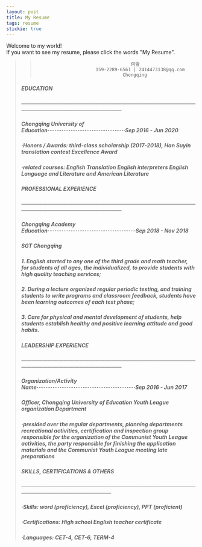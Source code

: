 ```yaml
---
layout: post
title: My Resume
tags: resume
stickie: true
---
```


Welcome to my world!<br>If you want to see my resume, please click the words "My Resume".



> > ```
> >                                    何雪
> >                       159-2289-6561 | 2414473138@qq.com
> >                                 Chongqing
> > ```
>
> <h5>EDUCATION</h5>
> ————————————————————————————————————————————————————
> <h5>Chongqing University of Education············································Sep 2016 - Jun 2020</h5>	                      
> <h5>·Honors / Awards: third-class scholarship (2017-2018), Han Suyin translation contest Excellence Award</h5>
> <h5>·related courses: English Translation English interpreters English Language and Literature and American Literature</h5>
>
> <h5>PROFESSIONAL EXPERIENCE</h5>
> ————————————————————————————————————————————————————
> <h5>Chongqing Academy Education··················································Sep 2018 - Nov 2018</h5>                       
> <h5>SGT    Chongqing</h5>	    
> <h5>1. English started to any one of the third grade and math teacher, for students of all ages, the individualized, to provide    students with high quality teaching services;</h5>
> <h5>2. During a lecture organized regular periodic testing, and training students to write programs and classroom feedback,  
>    students have been learning outcomes of each test phase;</h5>
> <h5>3. Care for physical and mental development of students, help students establish healthy and positive learning attitude and good habits.</h5>
>
> <h5>LEADERSHIP EXPERIENCE</h5>
> ————————————————————————————————————————————————————
> <h5>Organization/Activity Name························································Sep  2016 - Jun 2017</h5>                       	
> <h5>Officer, Chongqing University of Education Youth League organization Department</h5>      
> <h5>·presided over the regular departments, planning departments recreational activities, certification and inspection group 
>  responsible for the organization of the Communist Youth League activities, the party responsible for finishing the application 
>  materials and the Communist Youth League meeting late preparations</h5>
>
> <h5>SKILLS, CERTIFICATIONS & OTHERS</h5>
> ——————————————————————————————————————————————————
> <h5>·Skills: word (proficiency), Excel (proficiency), PPT (proficient)</h5>
> <h5>·Certifications: High school English teacher certificate</h5>
> <h5>·Languages: CET-4, CET-6, TERM-4</h5>
